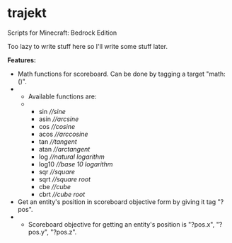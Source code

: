 # trajekt
Scripts for Minecraft: Bedrock Edition

Too lazy to write stuff here so I'll write some stuff later.

**Features:**
- Math functions for scoreboard. Can be done by tagging a target "math:<functionName>(<scoreboardObjectiveName>)".
- - Available functions are:
  - - sin *//sine*
    - asin *//arcsine*
    - cos *//cosine*
    - acos *//arccosine*
    - tan *//tangent*
    - atan *//arctangent*
    - log *//natural logarithm*
    - log10 *//base 10 logarithm*
    - sqr *//square*
    - sqrt *//square root*
    - cbe *//cube*
    - cbrt *//cube root*
- Get an entity's position in scoreboard objective form by giving it tag "?pos".
- - Scoreboard objective for getting an entity's position is "?pos.x", "?pos.y", "?pos.z".
